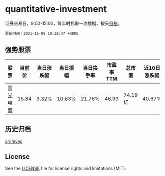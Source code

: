 # quantitative-investment

证券交易日，9:00-15:00，每半时抓取一次数据，按天[归档](archives)。

`更新时间：2021-11-09 10:18:47 +0800`

## 强势股票

|股票|当前价|当日涨跌幅|当日振幅|当日换手率|市盈率TTM|总市值|近10日涨跌幅|
|----|----|----|----|----|----|----|----|
|[国光电器](https://xueqiu.com/S/SZ002045)|15.84|9.32%|10.63%|21.76%|46.93|74.19亿|40.67%|

## 历史归档

[archives](archives)

## License

See the [LICENSE](LICENSE) file for license rights and limitations (MIT).